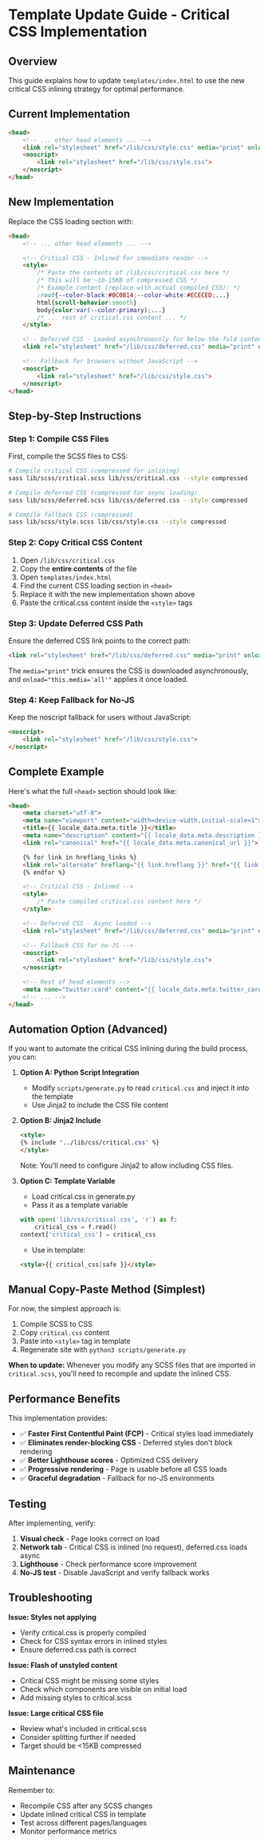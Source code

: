 # Template Update Guide - Critical CSS Implementation

## Overview

This guide explains how to update `templates/index.html` to use the new critical CSS inlining strategy for optimal performance.

## Current Implementation

```html
<head>
    <!-- ... other head elements ... -->
    <link rel="stylesheet" href="/lib/css/style.css" media="print" onload="this.media='all'">
    <noscript>
        <link rel="stylesheet" href="/lib/css/style.css">
    </noscript>
</head>
```

## New Implementation

Replace the CSS loading section with:

```html
<head>
    <!-- ... other head elements ... -->

    <!-- Critical CSS - Inlined for immediate render -->
    <style>
        /* Paste the contents of /lib/css/critical.css here */
        /* This will be ~10-15KB of compressed CSS */
        /* Example content (replace with actual compiled CSS): */
        :root{--color-black:#0C0B14;--color-white:#ECECED;...}
        html{scroll-behavior:smooth}
        body{color:var(--color-primary);...}
        /* ... rest of critical.css content ... */
    </style>

    <!-- Deferred CSS - Loaded asynchronously for below-the-fold content -->
    <link rel="stylesheet" href="/lib/css/deferred.css" media="print" onload="this.media='all'">

    <!-- Fallback for browsers without JavaScript -->
    <noscript>
        <link rel="stylesheet" href="/lib/css/style.css">
    </noscript>
</head>
```

## Step-by-Step Instructions

### Step 1: Compile CSS Files

First, compile the SCSS files to CSS:

```bash
# Compile critical CSS (compressed for inlining)
sass lib/scss/critical.scss lib/css/critical.css --style compressed

# Compile deferred CSS (compressed for async loading)
sass lib/scss/deferred.scss lib/css/deferred.css --style compressed

# Compile fallback CSS (compressed)
sass lib/scss/style.scss lib/css/style.css --style compressed
```

### Step 2: Copy Critical CSS Content

1. Open `/lib/css/critical.css`
2. Copy the **entire contents** of the file
3. Open `templates/index.html`
4. Find the current CSS loading section in `<head>`
5. Replace it with the new implementation shown above
6. Paste the critical.css content inside the `<style>` tags

### Step 3: Update Deferred CSS Path

Ensure the deferred CSS link points to the correct path:

```html
<link rel="stylesheet" href="/lib/css/deferred.css" media="print" onload="this.media='all'">
```

The `media="print"` trick ensures the CSS is downloaded asynchronously, and `onload="this.media='all'"` applies it once loaded.

### Step 4: Keep Fallback for No-JS

Keep the noscript fallback for users without JavaScript:

```html
<noscript>
    <link rel="stylesheet" href="/lib/css/style.css">
</noscript>
```

## Complete Example

Here's what the full `<head>` section should look like:

```html
<head>
    <meta charset="utf-8">
    <meta name="viewport" content="width=device-width,initial-scale=1">
    <title>{{ locale_data.meta.title }}</title>
    <meta name="description" content="{{ locale_data.meta.description }}">
    <link rel="canonical" href="{{ locale_data.meta.canonical_url }}">

    {% for link in hreflang_links %}
    <link rel="alternate" hreflang="{{ link.hreflang }}" href="{{ link.href }}">
    {% endfor %}

    <!-- Critical CSS - Inlined -->
    <style>
        /* Paste compiled critical.css content here */
    </style>

    <!-- Deferred CSS - Async loaded -->
    <link rel="stylesheet" href="/lib/css/deferred.css" media="print" onload="this.media='all'">

    <!-- Fallback CSS for no-JS -->
    <noscript>
        <link rel="stylesheet" href="/lib/css/style.css">
    </noscript>

    <!-- Rest of head elements -->
    <meta name="twitter:card" content="{{ locale_data.meta.twitter_card }}">
    <!-- ... -->
</head>
```

## Automation Option (Advanced)

If you want to automate the critical CSS inlining during the build process, you can:

1. **Option A: Python Script Integration**
   - Modify `scripts/generate.py` to read `critical.css` and inject it into the template
   - Use Jinja2 to include the CSS file content

2. **Option B: Jinja2 Include**
   ```html
   <style>
   {% include '../lib/css/critical.css' %}
   </style>
   ```
   Note: You'll need to configure Jinja2 to allow including CSS files.

3. **Option C: Template Variable**
   - Load critical.css in generate.py
   - Pass it as a template variable
   ```python
   with open('lib/css/critical.css', 'r') as f:
       critical_css = f.read()
   context['critical_css'] = critical_css
   ```
   - Use in template:
   ```html
   <style>{{ critical_css|safe }}</style>
   ```

## Manual Copy-Paste Method (Simplest)

For now, the simplest approach is:

1. Compile SCSS to CSS
2. Copy `critical.css` content
3. Paste into `<style>` tag in template
4. Regenerate site with `python3 scripts/generate.py`

**When to update:** Whenever you modify any SCSS files that are imported in `critical.scss`, you'll need to recompile and update the inlined CSS.

## Performance Benefits

This implementation provides:

- ✅ **Faster First Contentful Paint (FCP)** - Critical styles load immediately
- ✅ **Eliminates render-blocking CSS** - Deferred styles don't block rendering
- ✅ **Better Lighthouse scores** - Optimized CSS delivery
- ✅ **Progressive rendering** - Page is usable before all CSS loads
- ✅ **Graceful degradation** - Fallback for no-JS environments

## Testing

After implementing, verify:

1. **Visual check** - Page looks correct on load
2. **Network tab** - Critical CSS is inlined (no request), deferred.css loads async
3. **Lighthouse** - Check performance score improvement
4. **No-JS test** - Disable JavaScript and verify fallback works

## Troubleshooting

**Issue: Styles not applying**
- Verify critical.css is properly compiled
- Check for CSS syntax errors in inlined styles
- Ensure deferred.css path is correct

**Issue: Flash of unstyled content**
- Critical CSS might be missing some styles
- Check which components are visible on initial load
- Add missing styles to critical.scss

**Issue: Large critical CSS file**
- Review what's included in critical.scss
- Consider splitting further if needed
- Target should be <15KB compressed

## Maintenance

Remember to:
- Recompile CSS after any SCSS changes
- Update inlined critical CSS in template
- Test across different pages/languages
- Monitor performance metrics
